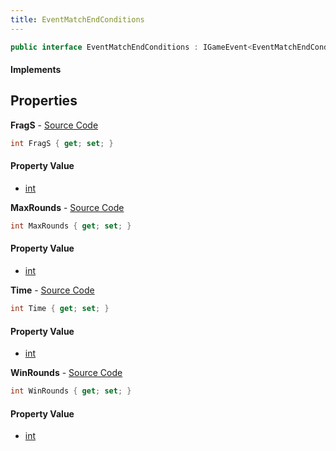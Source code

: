 ```yaml
---
title: EventMatchEndConditions
---
```


```csharp
public interface EventMatchEndConditions : IGameEvent<EventMatchEndConditions>
```

#### Implements

## Properties

**FragS** - [Source Code](https://github.com/swiftly-solution/swiftlys2/blob/main/managed/src/SwiftlyS2.Generated/GameEvents/Interfaces/EventMatchEndConditions.cs#L20)

```csharp
int FragS { get; set; }
```

#### Property Value

- [int](https://learn.microsoft.com/dotnet/api/system.int32)

**MaxRounds** - [Source Code](https://github.com/swiftly-solution/swiftlys2/blob/main/managed/src/SwiftlyS2.Generated/GameEvents/Interfaces/EventMatchEndConditions.cs#L25)

```csharp
int MaxRounds { get; set; }
```

#### Property Value

- [int](https://learn.microsoft.com/dotnet/api/system.int32)

**Time** - [Source Code](https://github.com/swiftly-solution/swiftlys2/blob/main/managed/src/SwiftlyS2.Generated/GameEvents/Interfaces/EventMatchEndConditions.cs#L35)

```csharp
int Time { get; set; }
```

#### Property Value

- [int](https://learn.microsoft.com/dotnet/api/system.int32)

**WinRounds** - [Source Code](https://github.com/swiftly-solution/swiftlys2/blob/main/managed/src/SwiftlyS2.Generated/GameEvents/Interfaces/EventMatchEndConditions.cs#L30)

```csharp
int WinRounds { get; set; }
```

#### Property Value

- [int](https://learn.microsoft.com/dotnet/api/system.int32)

